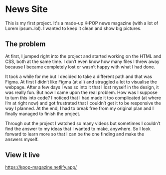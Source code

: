 # News Site

This is my first project.
It's a made-up K-POP news magazine (with a lot of Lorem ipsum..lol).
I wanted to keep it clean and show big pictures.

## The problem

At first, I jumped right into the project and started working on the HTML and CSS, both at the same time. I don’t even know how many files I threw away because I became completely lost or wasn’t happy with what I had done.

It took a while for me but I decided to take a different path and that was Figma. At first I didn’t like Figma (at all) and struggled a lot to visualise the webpage. After a few days I was so into it that I lost myself in the design, it was really fun. 
But now I came upon the real problem. How was I suppose to turn this into code? I noticed that I had made it too complicated (at where I’m at right now) and got frustrated that I couldn’t get it to be responsive the way I planned. At the end, I had to break free from my original plan and I finally managed to finish the project.

Through out the project I watched so many videos but sometimes I couldn’t find the answer to my ideas that I wanted to make, anywhere. So I look forward to learn more so that I can be the one finding and make the answers myself.

## View it live
https://kpop-magazine.netlify.app/
